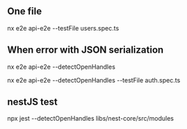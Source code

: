 ## One file

nx e2e api-e2e --testFile users.spec.ts

## When error with JSON serialization

nx e2e api-e2e --detectOpenHandles

nx e2e api-e2e --detectOpenHandles --testFile auth.spec.ts

## nestJS test

npx jest --detectOpenHandles libs/nest-core/src/modules
